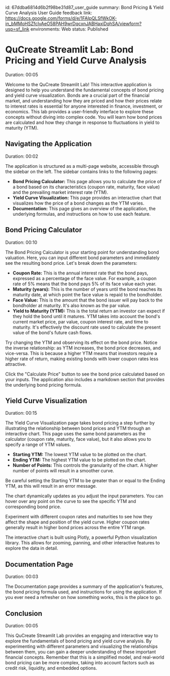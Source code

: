 id: 67ddba6814d6b2f98be31d87_user_guide
summary: Bond Pricing & Yield Curve Analysis User Guide
feedback link: https://docs.google.com/forms/d/e/1FAIpQLSfWkOK-in_bMMoHSZfcIvAeO58PAH9wrDqcxnJABHaxiDqhSA/viewform?usp=sf_link
environments: Web
status: Published
# QuCreate Streamlit Lab: Bond Pricing and Yield Curve Analysis

Duration: 00:05

Welcome to the QuCreate Streamlit Lab! This interactive application is designed to help you understand the fundamental concepts of bond pricing and yield curve visualization. Bonds are a crucial part of the financial market, and understanding how they are priced and how their prices relate to interest rates is essential for anyone interested in finance, investment, or economics. This lab provides a user-friendly interface to explore these concepts without diving into complex code. You will learn how bond prices are calculated and how they change in response to fluctuations in yield to maturity (YTM).

## Navigating the Application

Duration: 00:02

The application is structured as a multi-page website, accessible through the sidebar on the left. The sidebar contains links to the following pages:

*   **Bond Pricing Calculator:** This page allows you to calculate the price of a bond based on its characteristics (coupon rate, maturity, face value) and the prevailing market interest rate (YTM).
*   **Yield Curve Visualization:** This page provides an interactive chart that visualizes how the price of a bond changes as the YTM varies.
*   **Documentation:** This page gives an overview of the application, the underlying formulas, and instructions on how to use each feature.

## Bond Pricing Calculator

Duration: 00:10

The Bond Pricing Calculator is your starting point for understanding bond valuation. Here, you can input different bond parameters and immediately see the resulting bond price. Let's break down the parameters:

*   **Coupon Rate:** This is the annual interest rate that the bond pays, expressed as a percentage of the face value. For example, a coupon rate of 5% means that the bond pays 5% of its face value each year.
*   **Maturity (years):** This is the number of years until the bond reaches its maturity date, at which point the face value is repaid to the bondholder.
*   **Face Value:** This is the amount that the bond issuer will pay back to the bondholder at maturity. It's also known as the par value.
*   **Yield to Maturity (YTM):** This is the total return an investor can expect if they hold the bond until it matures. YTM takes into account the bond's current market price, par value, coupon interest rate, and time to maturity. It's effectively the discount rate used to calculate the present value of the bond's future cash flows.

<aside class="positive">
Try changing the YTM and observing its effect on the bond price.  Notice the inverse relationship: as YTM increases, the bond price decreases, and vice-versa. This is because a higher YTM means that investors require a higher rate of return, making existing bonds with lower coupon rates less attractive.
</aside>

Click the "Calculate Price" button to see the bond price calculated based on your inputs. The application also includes a markdown section that provides the underlying bond pricing formula.

## Yield Curve Visualization

Duration: 00:15

The Yield Curve Visualization page takes bond pricing a step further by illustrating the relationship between bond prices and YTM through an interactive chart. This page uses the same bond parameters as the calculator (coupon rate, maturity, face value), but it also allows you to specify a range of YTM values.

*   **Starting YTM:** The lowest YTM value to be plotted on the chart.
*   **Ending YTM:** The highest YTM value to be plotted on the chart.
*   **Number of Points:** This controls the granularity of the chart. A higher number of points will result in a smoother curve.

<aside class="negative">
Be careful setting the Starting YTM to be greater than or equal to the Ending YTM, as this will result in an error message.
</aside>

The chart dynamically updates as you adjust the input parameters. You can hover over any point on the curve to see the specific YTM and corresponding bond price.

<aside class="positive">
Experiment with different coupon rates and maturities to see how they affect the shape and position of the yield curve. Higher coupon rates generally result in higher bond prices across the entire YTM range.
</aside>

The interactive chart is built using Plotly, a powerful Python visualization library. This allows for zooming, panning, and other interactive features to explore the data in detail.

## Documentation Page

Duration: 00:03

The Documentation page provides a summary of the application's features, the bond pricing formula used, and instructions for using the application. If you ever need a refresher on how something works, this is the place to go.

## Conclusion

Duration: 00:05

This QuCreate Streamlit Lab provides an engaging and interactive way to explore the fundamentals of bond pricing and yield curve analysis. By experimenting with different parameters and visualizing the relationships between them, you can gain a deeper understanding of these important financial concepts. Remember that this is a simplified model, and real-world bond pricing can be more complex, taking into account factors such as credit risk, liquidity, and embedded options.
